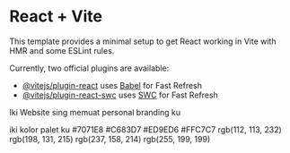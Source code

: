 # React + Vite

This template provides a minimal setup to get React working in Vite with HMR and some ESLint rules.

Currently, two official plugins are available:

- [@vitejs/plugin-react](https://github.com/vitejs/vite-plugin-react/blob/main/packages/plugin-react/README.md) uses [Babel](https://babeljs.io/) for Fast Refresh
- [@vitejs/plugin-react-swc](https://github.com/vitejs/vite-plugin-react-swc) uses [SWC](https://swc.rs/) for Fast Refresh

Iki Website sing memuat personal branding ku

iki kolor palet ku
#7071E8
#C683D7
#ED9ED6
#FFC7C7
rgb(112, 113, 232)
rgb(198, 131, 215)
rgb(237, 158, 214)
rgb(255, 199, 199)
